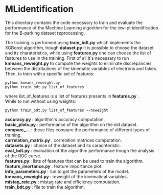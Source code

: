 # MLidentification

This directory contains the code necessary to train and evaluate the performance of the Machine Learning algorithm for the low-pt identification for the B-parking dataset reprocessing.

The training is performed using **train_bdt.py** which implements the XGBoost algorithm, trough **dataset.py** it is possible to choose the dataset and its charateristics, while using **features.py** one can choose the list of features to use in the training. First of all it's necessary to run **kmeans_reweight.py** to compute the weights to eliminate discrepancies between the distributions of the kinematic variables of electrons and fakes. Then, to train with a specific set of features:

```
python kmeans_reweight.py
python train_bdt.py list_of_features
```

where list_of_features is a list of features presents in **features.py** .<br/>
While to run without using weights:

```
python train_bdt.py list_of_features --noweight
```

**accuracy.py** : algorithm's accuracy computation.<br/>
**basic_plots.py** : performance of the algorithm on the old dataset.<br/>
**compare_...** : these files compare the performance of different types of training.<br/>
**correlation_matrix.py** : correlation matrices computation.<br/>
**datasets.py** : choice of the dataset and its carachteristic.<br/>
**eval_bdt.py** : evaluation of the algorithm performance trough the analysis of the ROC curve.<br/>
**features.py** : lists of features that can be used to train the algorithm.<br/>
**feature_imortance.py** : feature importance plot.<br/>
**info_parameters.py** : run to get the parameters of the model.<br/>
**kmeans_reweight.py** : reweight of the kinematical variables.<br/>
**mistag_rate.py** : mistag rate and efficiency computation.<br/>
**train_bdt.py** : file to train the algorithm.
